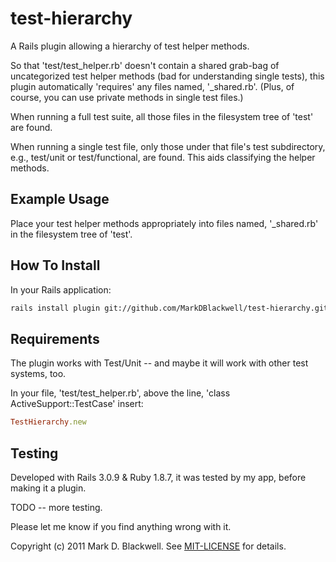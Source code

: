 # test-hierarchy
A Rails plugin allowing a hierarchy of test helper methods.

So that 'test/test_helper.rb' doesn't contain a shared grab-bag of 
uncategorized test helper methods (bad for understanding single tests), 
this plugin automatically 'requires' any files named, '_shared.rb'. 
(Plus, of course, you can use private methods in single test files.)

When running a full test suite, all those files in the filesystem tree 
of 'test' are found.

When running a single test file, only those under that file's test 
subdirectory, e.g., test/unit or test/functional, are found. This aids 
classifying the helper methods.

## Example Usage
Place your test helper methods appropriately into files named, 
'_shared.rb' in the filesystem tree of 'test'.

## How To Install
In your Rails application:

```bash
rails install plugin git://github.com/MarkDBlackwell/test-hierarchy.git
```

## Requirements
The plugin works with Test/Unit -- and maybe it will work with other 
test systems, too.

In your file, 'test/test_helper.rb', above the line, 'class 
ActiveSupport::TestCase' insert:

```ruby
TestHierarchy.new
```

## Testing
Developed with Rails 3.0.9 & Ruby 1.8.7, it was tested by my app, before 
making it a plugin.

TODO -- more testing.

Please let me know if you find anything wrong with it.

Copyright (c) 2011 Mark D. Blackwell. See [MIT-LICENSE](MIT-LICENSE) for details.

